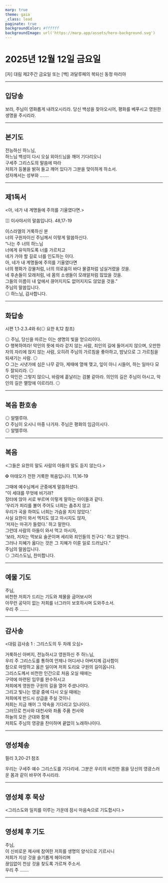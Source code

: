 ```yaml
---
marp: true
theme: gaia
_class: lead
paginate: true
backgroundColor: #ffffff
backgroundImage: url('https://marp.app/assets/hero-background.svg')
---
```


# 2025년 12월 12일 금요일

[자] 대림 제2주간 금요일 또는 [백] 과달루페의 복되신 동정 마리아  




---

## 입당송

보라, 주님이 영화롭게 내려오시리라. 당신 백성을 찾아오시어, 평화를 베푸시고 영원한 생명을 주시리라.  
  


---

## 본기도

전능하신 하느님,  
하느님 백성이 다시 오실 외아드님을 깨어 기다리오니  
구세주 그리스도의 말씀에 따라  
저희가 등불을 밝혀 들고 깨어 있다가 그분을 맞이하게 하소서.  
성자께서는 성부와 …….  
  


---

## 제1독서

<아, 네가 내 계명들에 주의를 기울였다면.>

▥ 이사야서의 말씀입니다. 48,17-19

이스라엘의 거룩하신 분  
너의 구원자이신 주님께서 이렇게 말씀하신다.  
“나는 주 너의 하느님  
너에게 유익하도록 너를 가르치고  
네가 가야 할 길로 너를 인도하는 이다.  
아, 네가 내 계명들에 주의를 기울였다면  
너의 평화가 강물처럼, 너의 의로움이 바다 물결처럼 넘실거렸을 것을.  
네 후손들이 모래처럼, 네 몸의 소생들이 모래알처럼 많았을 것을.  
그들의 이름이 내 앞에서 끊어지지도 없어지지도 않았을 것을.”  
주님의 말씀입니다.  
◎ 하느님, 감사합니다.  
  


---

## 화답송

시편 1,1-2.3.4와 6(◎ 요한 8,12 참조)

◎ 주님, 당신을 따르는 이는 생명의 빛을 얻으리이다.  
○ 행복하여라! 악인의 뜻에 따라 걷지 않는 사람, 죄인의 길에 들어서지 않으며, 오만한 자의 자리에 앉지 않는 사람, 오히려 주님의 가르침을 좋아하고, 밤낮으로 그 가르침을 되새기는 사람. ◎  
○ 그는 시냇가에 심은 나무 같아, 제때에 열매 맺고, 잎이 아니 시들어, 하는 일마다 모두 잘되리라. ◎  
○ 악인은 그렇지 않으니, 바람에 흩날리는 검불 같아라. 의인의 길은 주님이 아시고, 악인의 길은 멸망에 이르리라. ◎  
  


---

## 복음 환호송

◎ 알렐루야.  
○ 주님이 오시니 마중 나가자. 주님은 평화의 임금이시다.  
◎ 알렐루야.  
  


---

## 복음

<그들은 요한의 말도 사람의 아들의 말도 듣지 않는다.>

✠ 마태오가 전한 거룩한 복음입니다. 11,16-19

그때에 예수님께서 군중에게 말씀하셨다.  
“이 세대를 무엇에 비기랴?  
장터에 앉아 서로 부르며 이렇게 말하는 아이들과 같다.  
‘우리가 피리를 불어 주어도 너희는 춤추지 않고  
우리가 곡을 하여도 너희는 가슴을 치지 않았다.’  
사실 요한이 와서 먹지도 않고 마시지도 않자,  
‘저자는 마귀가 들렸다.’ 하고 말한다.  
그런데 사람의 아들이 와서 먹고 마시자,  
‘보라, 저자는 먹보요 술꾼이며 세리와 죄인들의 친구다.’ 하고 말한다.  
그러나 지혜가 옳다는 것은 그 지혜가 이룬 일로 드러났다.”  
주님의 말씀입니다.  
◎ 그리스도님, 찬미합니다.  
  


---

## 예물 기도

주님,  
비천한 저희가 드리는 기도와 제물을 굽어보시어  
아무런 공덕이 없는 저희를 너그러이 보호하시며 도와주소서.  
우리 주 …….  
  


---

## 감사송

<대림 감사송 1 : 그리스도의 두 차례 오심>

거룩하신 아버지, 전능하시고 영원하신 주 하느님,  
우리 주 그리스도를 통하여 언제나 어디서나 아버지께 감사함이  
참으로 마땅하고 옳은 일이며 저희 도리요 구원의 길이옵니다.  
그리스도께서 비천한 인간으로 처음 오실 때에는  
구약에 마련된 임무를 완수하시고  
저희에게 영원한 구원의 길을 열어 주셨나이다.  
그리고 빛나는 영광 중에 다시 오실 때에는  
저희에게 반드시 상급을 주실 것이니  
저희는 지금 깨어 그 약속을 기다리고 있나이다.  
그러므로 천사와 대천사와 좌품 주품 천사와  
하늘의 모든 군대와 함께  
저희도 주님의 영광을 찬미하며 끝없이 노래하나이다.  
  


---

## 영성체송

필리 3,20-21 참조

우리는 구세주 예수 그리스도를 기다리네. 그분은 우리의 비천한 몸을 당신의 영광스러운 몸과 같이 바꾸어 주시리라.  
  


---

## 영성체 후 묵상

<그리스도와 일치를 이루는 가운데 잠시 마음속으로 기도합시다.>  


---

## 영성체 후 기도

주님,  
이 신비로운 제사에 참여한 저희를 생명의 양식으로 기르시니  
저희가 지상 것을 슬기롭게 헤아리며  
끊임없이 천상 것을 찾도록 가르쳐 주소서.  
우리 주 …….  
  


---